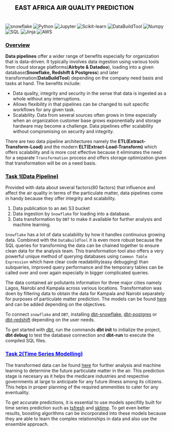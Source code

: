 ## <div style="padding: 20px;color:white;margin:10;font-size:90%;text-align:left;display:fill;border-radius:10px;overflow:hidden;background-image: url(https://w0.peakpx.com/wallpaper/957/661/HD-wallpaper-white-marble-white-stone-texture-marble-stone-background-white-stone.jpg)"><b><span style='color:black'> EAST AFRICA AIR QUALITY PREDICTION</span></b> </div>

![snowflake](https://img.shields.io/badge/Snowflake-29B5E8?logo=snowflake&logoColor=fff&style=for-the-badge)
![Python](https://img.shields.io/badge/Python-3776AB?logo=python&logoColor=fff&style=for-the-badge)
![Jupyter](https://img.shields.io/badge/Jupyter-F37626?logo=jupyter&logoColor=fff&style=for-the-badge)
![Scikit-learn](https://img.shields.io/badge/scikit--learn-F7931E?logo=scikitlearn&logoColor=fff&style=for-the-badge)
![DataBuildTool](https://img.shields.io/badge/dbt-FF694B?logo=dbt&logoColor=fff&style=for-the-badge)
![Numpy](https://img.shields.io/badge/NumPy-013243?logo=numpy&logoColor=fff&style=for-the-badge)
![SQL](https://img.shields.io/badge/SQLite-003B57?logo=sqlite&logoColor=fff&style=for-the-badge)
![Jinja](https://img.shields.io/badge/Jinja-B41717?logo=jinja&logoColor=fff&style=for-the-badge)
![AWS](https://img.shields.io/badge/Amazon%20AWS-232F3E?logo=amazonaws&logoColor=fff&style=for-the-badge)


### <b><ins><span style='color:black'> Overview</span></ins></b> </div>

**Data pipelines** offer a wider range of benefits especially for organization that is data-driven. It typically involves data ingestion using various tools from cloud storage platforms(**Airbyte & Datadoo**), loading into a given database(**Snowflake, Redshift & Postgress**) and later transformation(**DataBuildTool**) depending on the company need basis and tasks at hand. The benefits include:

* Data quality, integrity and security in the sense that data is ingested as a whole without any interruptions.
* Allows flexibility in that pipelines can be changed to suit specific workflows for any given task.
* Scalability. Data from several sources often grows in time especially when an organization customer base grows exponentially and storage hardware may become a challenge. Data pipelines offer scalability without compromising on security and integrity.

There are two data pipeline architectures namely the **ETL(Extract-Transform-Load)** and the modern **ELT(Extract-Load-Transform)** which offers scalability and is more cost effective because it eliminates the need for a separate `Transformation` process and offers storage optimization given that transformation will be on a need basis. 

### <b><ins><span style='color:black'> Task 1(Data Pipeline)</span></ins></b> </div>

Provided with data about several factors(80 factors) that influence and affect the air quality in terms of the particulate matter, data pipelines come in handy because they offer integrity and scalability. 

1. Data publication to an `AWS` S3 bucket 
2. Data ingestion by `Snowflake` for loading into a database.
3. Data transformation by `DBT` to make it available for further analysis and machine learning.

`Snowflake` has a lot of data scalability by how it handles continuous growing data. Combined with the `DataBuildTool` it is even more robust because the SQL queries for transforming the data can be chained together to ensure clean data for the analysis team. This transformation tool also offers a very powerful unique method of querying databases using `Common Table Expression` which have clear code readability(easy debugging) than subqueries, improved query performance and the temporary tables can be called over and over again especially in bigger complicated queries. 

The data contained air pollutants information for three major cities namely Lagos, Nairobi and Kampala across various locations. Transformation was doen by filtering data to obtain the data for Kampala and Nairobi separately for purposes of particulate matter prediction. The models can be found [here](Air/models) and can be added depending on the objectives. 

To connect `snowflake` and `DBT`, installing [dbt-snowflake](https://pypi.org/project/dbt-snowflake/), [dbt-postgres](https://pypi.org/project/dbt-postgres/) or [dbt-redshift](https://pypi.org/project/dbt-redshift/) depending on the user needs. 

To get started with [dbt](https://docs.getdbt.com/docs/introduction), run the commands **dbt init** to initialize the project, **dbt debug** to test the database connection and **dbt-run** to execute the compiled SQL files. 

### <b><ins><span style='color:blue'> Task 2(Time Series Modelling)</span></ins></b> 

The transformed data can be found [here](data) for further analysis and machine learning to determine the future particulate matter in the air. This prediction stage is necesary as it helps the medicare industries and respective governments at large to anticipate for any future illness among its citizens. This helps in proper planning of the required ammenities to cater for any eventuality. 

To get accurate predictions, it is essential to use models specifilly built for time series prediction such as [tsfresh](https://pypi.org/project/tsfresh/) and [sktime](https://pypi.org/project/sktime/). To get even better results, boosting algorithms can be incorporated into these models because they are able to learn the complex relationships in data and also use the ensemble approach. 








